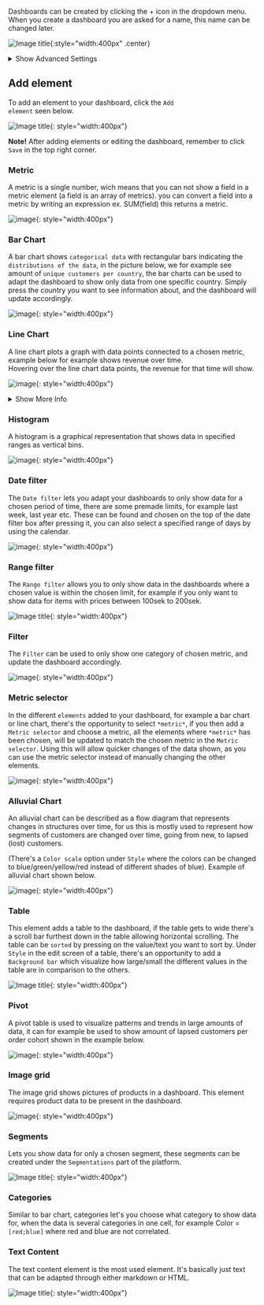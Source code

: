 Dashboards can be created by clicking the + icon in the dropdown menu. When you create a dashboard you are asked for a name, this name can be changed later.

![Image title](../../images/Analytics/analytics1.png){:style="width:400px" .center}

<!-- <img width="479" alt="Screenshot 2022-06-28 at 14 39 01" src="https://user-images.githubusercontent.com/4352260/176860359-ec0b5ec4-a1f3-48f0-91cb-0be050ada8fd.png">
<img width="825" alt="Screenshot 2022-06-28 at 14 39 42" src="https://user-images.githubusercontent.com/4352260/176860364-e988c2c1-d539-4da2-bdf4-3b498c883bc2.png"> -->

<details class="optional-class"><summary>Show Advanced Settings</summary>
<p>

<ul>
  <li><code>Select Role</code>: One of <code>interaction</code>, <code>user</code>, and <code>item</code>. Defines what data the dashboard should be based on, and in most cases it should be <code>interaction</code>.</li>
  <li><code>Select number of columns</code>: Specifies the number of columns used in the grid system to fit dashboards. The default value is used in most cases. </li>
  <li><code>Import config</code>: This field can be used if you want to copy or export a dashboard from another platform. It is left blank in most cases.</li>
</ul>
<img width="846" alt="Screenshot 2022-06-28 at 14 41 45" src="https://user-images.githubusercontent.com/4352260/176181082-ec55c555-6a8c-4731-afbd-e7b345f2e235.png">

</p></details>


## Add element

To add an element to your dashboard, click the <code>Add element</code> seen below.



![Image title](../../images/Analytics/analytics2.png){: style="width:400px"}
<!-- <img width="863" alt="Screenshot 2022-06-28 at 14 47 35" src="https://user-images.githubusercontent.com/4352260/176182387-0007cbff-e150-42e1-8946-302f8718fe88.png">
 -->

**Note!** After adding elements or editing the dashboard, remember to click `Save` in the top right corner.


### Metric
A metric is a single number, wich means that you can not show a field in a metric element (a field is an array of metrics). you can convert a field into a metric by writing an expression ex. SUM(field) this returns a metric.

![image](https://user-images.githubusercontent.com/103515314/169268739-3bfe1569-0bc7-4bf6-b02b-2fe887f7c84e.png){: style="width:400px"}



### Bar Chart
A bar chart shows `categorical data` with rectangular bars indicating the `distributions of the data`, in the picture below, we for example see amount of `unique customers per country`, the bar charts can be used to adapt the dashboard to show only data from one specific country. Simply press the country you want to see information about, and the dashboard will update accordingly.

![image](https://user-images.githubusercontent.com/103515314/169268249-5b36de6b-d749-4950-bae0-d777b15afd6f.png){: style="width:400px"}



### Line Chart
A line chart plots a graph with data points connected to a chosen metric, example below for example shows revenue over time.  
Hovering over the line chart data points, the revenue for that time will show.

![image](https://user-images.githubusercontent.com/103515314/169269164-27b0ddf6-1a72-4641-b929-7e2ac5f72377.png){: style="width:400px"}


<details class="optional-class"><summary>Show More Info</summary>
<p>

<ul>
  <li><code>Default</code>:Under default you can choose what values you want to include in your line chart, you can also select if you want the view to be from day to week, month etc. The `Format` selection lets you choose how many decimals you want, if you want the values to be shown as a percentage (%). The `Limit` lets you decide how many data points you want to show (the dots marked on the line). 
</li>
  <li><code>Style</code>Here you can change the appearance of the line chart in the dashboards, feel free to test how the different margin settings affect the look of the line chart! By changing the `Title` or the `Sub title` no values will be changed, by changing it the chosen values only gets an alias.  
</li>
</li>
  <li>In the <code>Advanced</code> tab you can <code>Select group key</code> by adding a field in the select group key the line chart will show multiple lines where each line represents a category in the selected field.
This function should be combined with a bar chart where you can create a filter for the selected field. by filtering out categories in the barchart the line chart will show the remaining categories.  


<img width="846" alt="Screenshot 2022-06-28 at 14 41 45" src="https://user-images.githubusercontent.com/103515314/169793194-e95c40cc-f767-44f3-8b51-b93325029023.png">


By filtering out a category in the bar chart the line representing this category is removed from the line chart.
</li>
</ul>
<img width="846" alt="Screenshot 2022-06-28 at 14 41 45" src="https://user-images.githubusercontent.com/103515314/169793357-46fd7c3b-1413-4b51-8713-1330b07b155e.png">

</p></details>




##### 




### Histogram
A histogram is a graphical representation that shows data in specified ranges as vertical bins.

![image](https://user-images.githubusercontent.com/103515314/169790400-89b40628-b7b3-4bd9-b98d-0795c974f512.png){: style="width:400px"}



### Date filter
The `Date filter` lets you adapt your dashboards to only show data for a chosen period of time, there are some premade limits, for example last week, last year etc. These can be found and chosen on the top of the date filter box after pressing it, you can also select a specified range of days by using the calendar.

![image](https://user-images.githubusercontent.com/103515314/169789844-0fc3eb0c-c776-4623-b016-f473464ffbda.png){: style="width:400px"}



### Range filter
The `Range filter` allows you to only show data in the dashboards where a chosen value is within the chosen limit, for example if you only want to show data for items with prices between 100sek to 200sek.  

![Image title](../../images/Analytics/analytics3.png){: style="width:400px"}


### Filter
The `Filter` can be used to only show one category of chosen metric, and update the dashboard accordingly.

![image](https://user-images.githubusercontent.com/103515314/169792451-0d7d5128-fc8f-4a3a-ac7d-320ff9e54a65.png){: style="width:400px"}



### Metric selector
In the different `elements` added to your dashboard, for example a bar chart or line chart, there's the opportunity to select `*metric*`, if you then add a `Metric selector` and choose a metric, all the elements where `*metric*` has been chosen, will be updated to match the chosen metric in the `Metric selector`. Using this will allow quicker changes of the data shown, as you can use the metric selector instead of manually changing the other elements.

![image](https://user-images.githubusercontent.com/103515314/169789635-791ba427-1f84-474f-bad4-8ae9019a5461.png){: style="width:400px"}
 

### Alluvial Chart
An alluvial chart can be described as a flow diagram that represents changes in structures over time, for us this is mostly used to represent how segments of customers are changed over time, going from new, to lapsed (lost) customers.  
  
(There's a `Color scale` option under `Style` where the colors can be changed to blue/green/yellow/red instead of different shades of blue). Example of alluvial chart shown below.

![image](https://user-images.githubusercontent.com/103515314/169789543-fcdca3ef-b325-459b-b381-206caf973f3c.png){: style="width:400px"}



### Table
This element adds a table to the dashboard, if the table gets to wide there's a scroll bar furthest down in the table allowing horizontal scrolling. The table can be `sorted` by pressing on the value/text you want to sort by. Under `Style` in the edit screen of a table, there's an opportunity to add a `Background bar` which visualize how large/small the different values in the table are in comparison to the others. 

![Image title](../../images/Analytics/analytics4.png){: style="width:400px"}



### Pivot
A pivot table is used to visualize patterns and trends in large amounts of data, it can for example be used to show amount of lapsed customers per order cohort shown in the example below.

![image](https://user-images.githubusercontent.com/103515314/169789394-1f691c1e-f189-4fab-bc3b-b01d13ecb467.png){: style="width:400px"}



### Image grid
The image grid shows pictures of products in a dashboard. This element requires product data to be present in the dashboard.

![image](https://user-images.githubusercontent.com/103515314/169791317-67fc1463-e9ea-4d7f-b077-5fb0d4d2282d.png){: style="width:400px"}



### Segments
Lets you show data for only a chosen segment, these segments can be created under the `Segmentations` part of the platform.

![Image title](../../images/Analytics/analytics5.png){: style="width:400px"}


### Categories
Similar to bar chart, categories let's you choose what category to show data for, when the data is several categories in one cell, for example Color = `[red;blue]` where red and blue are not correlated.  



### Text Content
The text content element is the most used element. It's basically just text that can be adapted through either markdown or HTML.

![Image title](../../images/Analytics/analytics6.png){: style="width:400px"}


